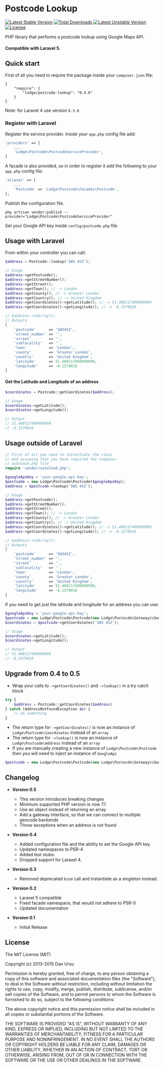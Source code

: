 Postcode Lookup
===============
[![Latest Stable Version](https://poser.pugx.org/lodge/postcode-lookup/v/stable.svg)](https://packagist.org/packages/lodge/postcode-lookup) [![Total Downloads](https://poser.pugx.org/lodge/postcode-lookup/downloads.svg)](https://packagist.org/packages/lodge/postcode-lookup) [![Latest Unstable Version](https://poser.pugx.org/lodge/postcode-lookup/v/unstable.svg)](https://packagist.org/packages/lodge/postcode-lookup) [![License](https://poser.pugx.org/lodge/postcode-lookup/license.svg)](https://packagist.org/packages/lodge/postcode-lookup)

PHP library that performs a postcode lookup using Google Maps API.

#### Compatible with Laravel 5.

## Quick start

First of all you need to require the package inside your `composer.json` file:

```
{
    "require": {
        "lodge/postcode-lookup": "0.4.0"
    }
}
```

Note: for Laravel 4 use version `0.3.0`

### Register with Laravel

Register the service provider. Inside your `app.php` config file add:

```php
'providers' => [
	...
	'Lodge\Postcode\PostcodeServiceProvider',
]
```

A facade is also provided, so in order to register it add the following to your `app.php` config file:

```php
'aliases' => [
	...
	'Postcode' => 'Lodge\Postcode\Facades\Postcode',
];
```

Publish the configuration file.
```
php artisan vendor:publish --provider="Lodge\Postcode\PostcodeServiceProvider"
```

Set your Google API key inside `config/postcode.php` file.

## Usage with Laravel

From within your controller you can call:

```php
$address = Postcode::lookup('SW3 4SZ');

// Usage
$address->getPostcode();
$address->getStreetNumber();
$address->getStreet();
$address->getTown(); // -> London
$address->getCounty(); // -> Greater London
$address->getCountry(); // -> United Kingdom
$address->getCoordinates()->getLatitude(); // -> 51.489117499999999
$address->getCoordinates()->getLongitude(); // -> -0.1579016

// $address->toArray();
// Outputs
[
    'postcode'      => 'SW34SZ',
    'street_number' => '',
    'street'        => '',
    'sublocality'   => '',
    'town'          => 'London',
    'county'        => 'Greater London',
    'country'       => 'United Kingdom',
    'latitude'      => 51.489117499999999,
    'longitude'     => -0.1579016
]
```

#### Get the Latitude and Longitude of an address

```php
$coordinates = Postcode::getCoordinates($address);

// Usage
$coordinates->getLatitude();
$coordinates->getLongitude();

// Output
// 51.489117499999999
// -0.1579016
```

## Usage outside of Laravel

```php
// First of all you need to instantiate the class
// And assuming that you have required the composer
// autoload.php file
require 'vendor/autoload.php';

$googleApiKey = 'your-google-api-key';
$postcode = new Lodge\Postcode\Postcode($googleApiKey);
$address = $postcode->lookup('SW3 4SZ');

// Usage
$address->getPostcode();
$address->getStreetNumber();
$address->getStreet();
$address->getTown(); // -> London
$address->getCounty(); // -> Greater London
$address->getCountry(); // -> United Kingdom
$address->getCoordinates()->getLatitude(); // -> 51.489117499999999
$address->getCoordinates()->getLongitude(); // -> -0.1579016

// $address->toArray();
// Outputs
[
    'postcode'      => 'SW34SZ',
    'street_number' => '',
    'street'        => '',
    'sublocality'   => '',
    'town'          => 'London',
    'county'        => 'Greater London',
    'country'       => 'United Kingdom',
    'latitude'      => 51.489117499999999,
    'longitude'     => -0.1579016
]
```

If you need to get just the latitude and longitude for an address you can use:

```php
$googleApiKey = 'your-google-api-key';
$postcode = new Lodge\Postcode\Postcode(new Lodge\Postocde\Gateways\GoogleApi($googleApiKey));
$coordinates = $postcode->getCoordinates('SW3 4SZ');

// Usage
$coordinates->getLatitude();
$coordinates->getLongitude();

// Output
// 51.489117499999999
// -0.1579016
```

## Upgrade from 0.4 to 0.5
* Wrap your calls to `->getCoordinates()` and `->lookup()` in a try catch block
```php
try {
    $address = Postcode::getCoordinates($address)
} catch (AddressNotFoundException $e) {
    // do something
}
```
* The return type for `->getCoordinates()` is now an instance of `Lodge\Postcode\Coordinates` instead of an `array`
* The return type for `->lookup()` is now an instance of `Lodge\Postcode\Address` instead of an `array`
* If you are manually creating a new instance of `Lodge\Postcode\Postcode` then you will need to inject an instance of `GoogleApi`
```php
$postcode = new Lodge\Postcode\Postcode(new Lodge\Postocde\Gateways\GoogleApi($googleApiKey));
```

## Changelog
* **Version 0.5**
    * This version introduces breaking changes
    * Minimum supported PHP version is now 7.1
    * Use an object instead of returning an array
    * Add a gateway interface, so that we can connect to multiple geocode backends
    * Throw exceptions when an address is not found
* **Version 0.4**
    * Added configuration file and the ability to set the Google API key.
    * Updated namespaces to PSR-4
    * Added test stubs.
    * Dropped support for Laravel 4.

* **Version 0.3**
	* Removed deprecated `bind` call and instantiate as a singleton instead.

* **Version 0.2**
	* Laravel 5 compatible
	* Fixed facade namespace, that would not adhere to PSR-0
	* Updated documentation

* **Version 0.1**
 	* Initial Release

## License

The MIT License (MIT)

Copyright (c) 2013-2015 Dan Ursu

Permission is hereby granted, free of charge, to any person obtaining a copy
of this software and associated documentation files (the "Software"), to deal
in the Software without restriction, including without limitation the rights
to use, copy, modify, merge, publish, distribute, sublicense, and/or sell
copies of the Software, and to permit persons to whom the Software is
furnished to do so, subject to the following conditions:

The above copyright notice and this permission notice shall be included in
all copies or substantial portions of the Software.

THE SOFTWARE IS PROVIDED "AS IS", WITHOUT WARRANTY OF ANY KIND, EXPRESS OR
IMPLIED, INCLUDING BUT NOT LIMITED TO THE WARRANTIES OF MERCHANTABILITY,
FITNESS FOR A PARTICULAR PURPOSE AND NONINFRINGEMENT. IN NO EVENT SHALL THE
AUTHORS OR COPYRIGHT HOLDERS BE LIABLE FOR ANY CLAIM, DAMAGES OR OTHER
LIABILITY, WHETHER IN AN ACTION OF CONTRACT, TORT OR OTHERWISE, ARISING FROM,
OUT OF OR IN CONNECTION WITH THE SOFTWARE OR THE USE OR OTHER DEALINGS IN
THE SOFTWARE.

